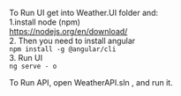 To Run UI get into Weather.UI folder and:
<br>
1.install node (npm)
<br>
https://nodejs.org/en/download/
<br>
2. Then you need to install angular
<br>
`npm install -g @angular/cli`
<br>
3. Run UI
<br>
`ng serve - o`
<br>

To Run API, open WeatherAPI.sln , and run it.
